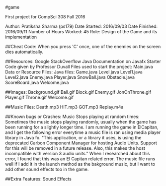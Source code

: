 #game


First project for CompSci 308 Fall 2016

Author: Pratiksha Sharma (ps179)
Date Started: 2016/09/03
Date Finished: 2016/09/11
Number of Hours Worked: 45
Role: Design of the Game and its implementation

##Cheat Code:
When you press 'C' once, one of the enemies on the screen dies automatically.

##Resources:
Google
StackOverflow
Java Documentation on Javafx
Starter Code given by Professor Duvall
Files used to start the project: Main.java
Data or Resource Files:
Java files:
Game.java
Level.java
Level1.java
Level2.java
Enemy.java
Player.java
SnowBall.java
Obstacle.java
ScoreBoard.java
Welcome.java

##Images:
Background.gif
Ball.gif
Block.gif
Enemy.gif
JonOnThrone.gif
Player.gif
Throne.gif
Welcome.gif

##Music Files:
Death.mp3
HIT.mp3
GOT.mp3
Replay.m4a


##Known bugs or Crashes:
Music Stops playing at random times: 
Sometimes the music stops playing randomly, usually when the game has been running for a slightly longer time. I am running the game in ElCapitan, and I get the following error everytime a music file is ran using media player library in Java fx.
"This application, or a library it uses, is using the deprecated Carbon Component Manager for hosting Audio Units. Support for this will be removed in a future release. Also, this makes the host incompatible with version 3 audio units."
When I researched about this error, I found that this was an El Capitan related error. The music file runs well if I add it in the launch method as the bakground music, but I want to add other sound effects too in the game. 


##Extra Features:
Sound Effects 






